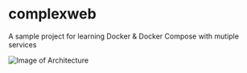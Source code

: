 # complexweb

A sample project for learning Docker & Docker Compose with mutiple services

![Image of Architecture](https://www.lucidchart.com/publicSegments/view/ea4ba85f-1227-4270-908c-418598db9c27/image.png)
